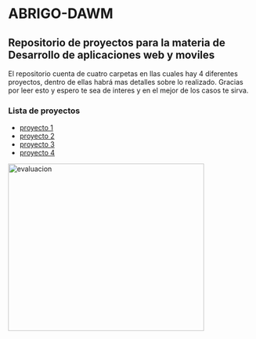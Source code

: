 <h1>ABRIGO-DAWM</h1>
<h2>Repositorio de proyectos para la materia de Desarrollo de aplicaciones web y moviles</h2>
</p>El repositorio cuenta de cuatro carpetas en llas cuales hay 4 diferentes proyectos, dentro de ellas habrá mas detalles sobre lo realizado. Gracias por leer esto y espero te sea de interes y en el mejor de los casos te sirva.</p>
<h3>Lista de proyectos</h3>
<ul>
  <li><a href="https://github.com/adairaxe/ABRIGO-DAWM/tree/main/Proyecto1">proyecto 1</a></li>
  <li><a href="https://github.com/adairaxe/ABRIGO-DAWM/tree/main/Proyecto2">proyecto 2</a></li>
  <li><a href="https://github.com/adairaxe/ABRIGO-DAWM/tree/main/Proyecto3">proyecto 3</a></li>
  <li><a href="https://github.com/adairaxe/ABRIGO-DAWM/tree/main/Proyecto4">proyecto 4</a></li>
</ul>
<img  src="https://i0.wp.com/www.imageneseducativas.com/wp-content/uploads/2018/08/Evaluaci%C3%B3n-inicial-Educaci%C3%B3n-Infantil-4-A%C3%91OS-2018-14.jpg?ssl=1" align="left" alt="evaluacion" width="400" height="341">


